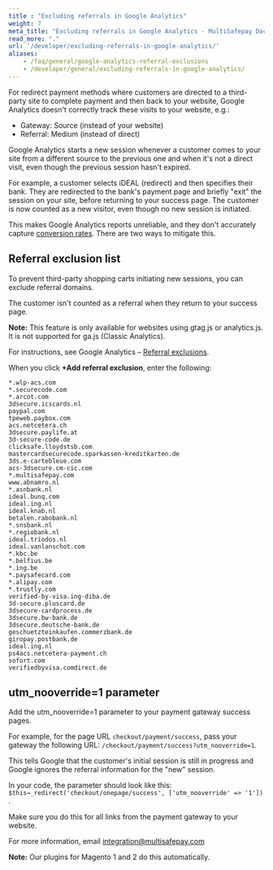```yaml
---
title : "Excluding referrals in Google Analytics"
weight: 7
meta_title: "Excluding referrals in Google Analytics - MultiSafepay Docs"
read_more: "."
url: '/developer/excluding-referrals-in-google-analytics/'
aliases:
    - /faq/general/google-analytics-referral-exclusions
    - /developer/general/excluding-referrals-in-google-analytics/
---
```


For redirect payment methods where customers are directed to a third-party site to complete payment and then back to your website, Google Analytics doesn't correctly track these visits to your website, e.g.:

- Gateway: Source (instead of your website) 
- Referral: Medium (instead of direct) 

Google Analytics starts a new session whenever a customer comes to your site from a different source to the previous one and when it's not a direct visit, even though the previous session hasn't expired.

For example, a customer selects iDEAL (redirect) and then specifies their bank. They are redirected to the bank's payment page and briefly "exit" the session on your site, before returning to your success page. The customer is now counted as a new visitor, even though no new session is initiated.

This makes Google Analytics reports unreliable, and they don't accurately capture [conversion rates](/glossaries/multisafepay-glossary/#conversion-rate). There are two ways to mitigate this.

## Referral exclusion list

To prevent third-party shopping carts initiating new sessions, you can exclude referral domains. 

The customer isn't counted as a referral when they return to your success page. 

**Note:** This feature is only available for websites using gtag.js or analytics.js.
It is not supported for ga.js (Classic Analytics).

For instructions, see Google Analytics – [Referral exclusions](https://support.google.com/analytics/answer/2795830).

When you click **+Add referral exclusion**, enter the following:

```
*.wlp-acs.com
*.securecode.com
*.arcot.com
3dsecure.icscards.nl
paypal.com
tpeweb.paybox.com
acs.netcetera.ch
3dsecure.paylife.at
3d-secure-code.de
clicksafe.lloydstsb.com
mastercardsecurecode.sparkassen-kreditkarten.de
3ds.e-cartebleue.com
acs-3dsecure.cm-cic.com
*.multisafepay.com
www.abnamro.nl
*.asnbank.nl
ideal.bunq.com
ideal.ing.nl
ideal.knab.nl
betalen.rabobank.nl
*.snsbank.nl
*.regiobank.nl
ideal.triodos.nl
ideal.vanlanschot.com
*.kbc.be
*.belfius.be
*.ing.be
*.paysafecard.com
*.alipay.com
*.trustly.com
verified-by-visa.ing-diba.de
3d-secure.pluscard.de
3dsecure-cardprocess.de
3dsecure.bw-bank.de
3dsecure.deutsche-bank.de
geschuetzteinkaufen.commerzbank.de
giropay.postbank.de
ideal.ing.nl
ps4acs.netcetera-payment.ch
sofort.com
verifiedbyvisa.comdirect.de
```

## utm_nooverride=1 parameter

Add the utm_nooverride=1 parameter to your payment gateway success pages. 

For example, for the page URL ```checkout/payment/success```, pass your gateway the following URL: ```/checkout/payment/success?utm_nooverride=1```. 

This tells Google that the customer's initial session is still in progress and Google ignores the referral information for the "new" session. 

In your code, the parameter should look like this: ```$this→_redirect('checkout/onepage/success', ['utm_nooverride' => '1'])``` .

Make sure you do this for all links from the payment gateway to your website.

For more information, email <integration@multisafepay.com>

**Note:** Our plugins for Magento 1 and 2 do this automatically. 
